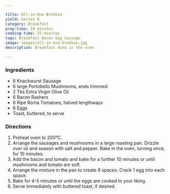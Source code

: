 ```yaml
---

title: All-in-One Brekkie
yield: Serves 6
category: Breakfast
prep-time: 10 minutes
cooking-time: 25 minutes
tags: Breakfast Bacon Egg Sausage
image: images/all-in-one-brekkie.jpg
description: Breakfast done in the oven

---
```


### Ingredients

* 6 Knackwurst Sausage
* 6 large Portobello Mushrooms, ends trimmed
* 2 Tbs Extra Virgin Olive Oil
* 6 Bacon Rashers
* 6 Ripe Roma Tomatoes, halved lengthways
* 6 Eggs
* Toast, buttered, to serve

### Directions

1. Preheat oven to 200°C.
2. Arrange the sausages and mushrooms in a large roasting pan. Drizzle over oil and season with salt and pepper. Bake in the oven, turning once, for 10 minutes.
4. Add the bacon and tomato and bake for a further 10 minutes or until mushrooms and tomato are soft.
5. Arrange the mixture in the pan to create 6 spaces. Crack 1 egg into each space.
6. Bake for 4-5 minutes or until the eggs are cooked to your liking.
7. Serve immediately with buttered toast, if desired.
